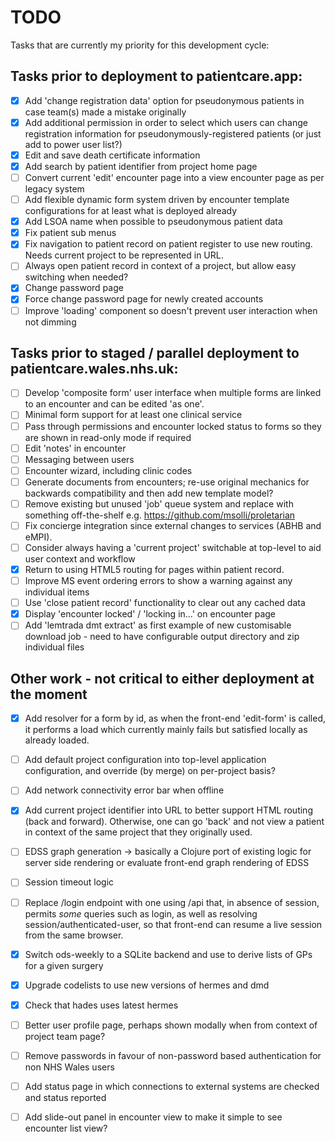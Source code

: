 # TODO

Tasks that are currently my priority for this development cycle:

## Tasks prior to deployment to patientcare.app:

* [x] Add 'change registration data' option for pseudonymous patients in case team(s) made a mistake originally
* [x] Add additional permission in order to select which users can change registration information for pseudonymously-registered patients (or just add to power user list?)
* [x] Edit and save death certificate information
* [x] Add search by patient identifier from project home page
* [ ] Convert current 'edit' encounter page into a view encounter page as per legacy system
* [ ] Add flexible dynamic form system driven by encounter template configurations for at least what is deployed already
* [x] Add LSOA name when possible to pseudonymous patient data
* [x] Fix patient sub menus
* [x] Fix navigation to patient record on patient register to use new routing. Needs current project to be represented in URL.
* [ ] Always open patient record in context of a project, but allow easy switching when needed?
* [x] Change password page
* [x] Force change password page for newly created accounts
* [ ] Improve 'loading' component so doesn't prevent user interaction when not dimming

## Tasks prior to staged / parallel deployment to patientcare.wales.nhs.uk:

* [ ] Develop 'composite form' user interface when multiple forms are linked to an encounter and can be edited 'as one'.
* [ ] Minimal form support for at least one clinical service 
* [ ] Pass through permissions and encounter locked status to forms so they are shown in read-only mode if required
* [ ] Edit 'notes' in encounter
* [ ] Messaging between users
* [ ] Encounter wizard, including clinic codes
* [ ] Generate documents from encounters; re-use original mechanics for backwards compatibility and then add new template model?
* [ ] Remove existing but unused 'job' queue system and replace with something off-the-shelf e.g. https://github.com/msolli/proletarian
* [ ] Fix concierge integration since external changes to services (ABHB and eMPI).
* [ ] Consider always having a 'current project' switchable at top-level to aid user context and workflow
* [x] Return to using HTML5 routing for pages within patient record. 
* [ ] Improve MS event ordering errors to show a warning against any individual items
* [ ] Use 'close patient record' functionality to clear out any cached data
* [x] Display 'encounter locked' / 'locking in...' on encounter page
* [ ] Add 'lemtrada dmt extract' as first example of new customisable download job - need to have configurable output directory and zip individual files

## Other work - not critical to either deployment at the moment

* [x] Add resolver for a form by id, as when the front-end 'edit-form' is called, it performs a load which currently mainly fails but satisfied locally as already loaded. 
* [ ] Add default project configuration into top-level application configuration, and override (by merge) on per-project basis?
* [ ] Add network connectivity error bar when offline
* [x] Add current project identifier into URL to better support HTML routing (back and forward). Otherwise, one can go 
'back' and not view a patient in context of the same project that they originally used.
* [ ] EDSS graph generation -> basically a Clojure port of existing logic for server side rendering or evaluate front-end graph rendering of EDSS
* [ ] Session timeout logic
* [ ] Replace /login endpoint with one using /api that, in absence of session, permits *some* queries such as login, as well as resolving session/authenticated-user, 
so that front-end can resume a live session from the same browser.
* [x] Switch ods-weekly to a SQLite backend and use to derive lists of GPs for a given surgery
* [x] Upgrade codelists to use new versions of hermes and dmd
* [x] Check that hades uses latest hermes
* [ ] Better user profile page, perhaps shown modally when from context of project team page?
* [ ] Remove passwords in favour of non-password based authentication for non NHS Wales users
* [ ] Add status page in which connections to external systems are checked and status reported
* [ ] Add slide-out panel in encounter view to make it simple to see encounter list view?

